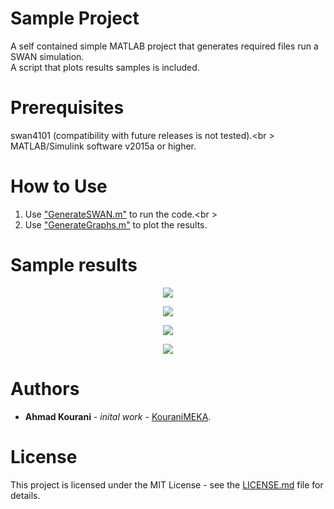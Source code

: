 # Sample Project
A self contained simple MATLAB project that generates required files run a SWAN simulation.<br />
A script that plots results samples is included.

# Prerequisites
swan4101 (compatibility with future releases is not tested).<br \>
MATLAB/Simulink software v2015a or higher.

# How to Use
1. Use ["GenerateSWAN.m"](https://github.com/KouraniMEKA/SWAN-MAT/blob/master/Sample%20Project/GenerateSWAN.m) to run the code.<br \>
2. Use ["GenerateGraphs.m"](https://github.com/KouraniMEKA/SWAN-MAT/blob/master/Sample%20Project/GenerateGraphs.m) to plot the results.

# Sample results
<p align="center">
  <img src="https://github.com/KouraniMEKA/SWAN-MAT/blob/master/Sample%20Project/Outputs/Bathymetry.png">
  <br />
</p>

<p align="center">
  <img src="https://github.com/KouraniMEKA/SWAN-MAT/blob/master/Sample%20Project/Outputs/H_sig.png">
  <br />
</p>

<p align="center">
  <img src="https://github.com/KouraniMEKA/SWAN-MAT/blob/master/Sample%20Project/Outputs/Wave_Direction.png">
  <br />
</p>

<p align="center">
  <img src="https://github.com/KouraniMEKA/SWAN-MAT/blob/master/Sample%20Project/Outputs/Mean_Period.png">
  <br />
</p>

# Authors
* **Ahmad Kourani** - *inital work* - [KouraniMEKA](https://github.com/KouraniMEKA). <br />

# License
This project is licensed under the MIT License - see the [LICENSE.md](https://github.com/KouraniMEKA/Quadrotor-LQR/blob/master/LICENSE) file for details.
